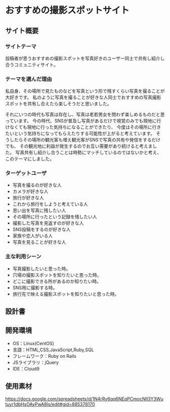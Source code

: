 # おすすめの撮影スポットサイト

## サイト概要
### サイトテーマ
投稿者が思うおすすめの撮影スポットを写真好きのユーザー同士で共有し紹介し合うコミュニティサイト。

### テーマを選んだ理由
私自身、その場所で見たものなどを写真という形で残すくらい写真を撮ることが大好きです。 
私のように写真を撮ることが好きな人同士でおすすめの写真撮影スポットを共有し合えたら楽しそうだと思いました。

それにいつの時代も写真は存在し、写真は老若男女を問わず楽しめるものだと思っています。
今の時代、SNSが普及し写真があるだけで視覚のみでも現地に行けなくても現地に行った気持ちになることができたり、
今度はその場所に行きたいという気持ちになってもらえたりする可能性が上がると考えています。
そうしたらその場所の観光客も増え観光客がSNSで写真の共有や発信をするだけでも、
その観光地に利益が発生するのでお互い需要があり続けると考えました。
写真共有し紹介し合うことは時勢にマッチしているのではないかと考え、このテーマにしました。

### ターゲットユーザ
- 写真を撮るのが好きな人
- カメラが好きな人
- 旅行が好きな人
- これから旅行をしようと考えている人
- 思い出を写真に残したい人
- その場所に行ったという記録を残したい人
- 撮影した写真を見返すのが好きな人
- SNS投稿をするのが好きな人
- 家族や恋人がいる人
- 写真を見ることが好きな人

### 主な利用シーン
- 写真撮影したいと思った時。
- 穴場の撮影スポットを知りたいと思った時。
- どこに撮影できる所があるのか知りたい時。
- SNS用に撮影する時。
- 旅行先で映える撮影スポットを知りたいと思った時。


## 設計書

## 開発環境
- OS：Linux(CentOS)
- 言語：HTML,CSS,JavaScript,Ruby,SQL
- フレームワーク：Ruby on Rails
- JSライブラリ：jQuery
- IDE：Cloud9

## 使用素材

https://docs.google.com/spreadsheets/d/1N4rRy6qq6NEqPCmocNlI3Y3Wutuyr1dbHsOAyPwA8ls/edit#gid=885378170
